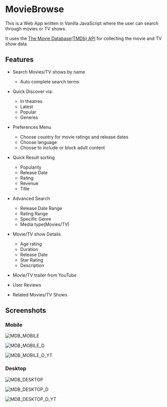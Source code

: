 # MovieBrowse

This is a Web App written in Vanilla JavaScript where the user can search through movies or TV shows.

It uses the [The Movie Database(TMDb) API](https://www.themoviedb.org/ "The Movie Database") for collecting the movie and TV show data

## Features
- Search Movies/TV shows by name
    * Auto complete search terms
- Quick Discover via:
    * In theatres
    * Latest 
    * Popular
    * Generes
- Preferences Menu
    * Choose country for movie ratings and release dates
    * Choose language
    * Choose to include or block adult content
- Quick Result sorting
    * Popularity
    * Release Date
    * Rating
    * Revenue
    * Title
- Advanced Search
    * Release Date Range
    * Rating Range
    * Specific Genre
    * Media type(Movies/TV)
  
- Movie/TV show Details
    * Age rating
    * Duration
    * Release Date
    * Star Rating
    * Description
- Movie/TV trailer from YouTube
- User Reviews
- Related Movies/TV Shows

## Screenshots

### Mobile
![MDB_MOBILE](https://user-images.githubusercontent.com/45475939/90589272-d602bd00-e231-11ea-91a2-f640c7b4c587.PNG)


![MDB_MOBILE_D](https://user-images.githubusercontent.com/45475939/90589275-d7cc8080-e231-11ea-97d0-bc10c46ddca7.PNG)


![MDB_MOBILE_D_YT](https://user-images.githubusercontent.com/45475939/90589277-d8651700-e231-11ea-96ce-fb676f697dff.PNG)

### Desktop
![MDB_DESKTOP](https://user-images.githubusercontent.com/45475939/90589470-44e01600-e232-11ea-9272-0c2527930e8c.PNG)


![MDB_DESKTOP_D](https://user-images.githubusercontent.com/45475939/90589474-46a9d980-e232-11ea-9cc2-77fe9ef16a09.PNG)


![MDB_DESKTOP_D_YT](https://user-images.githubusercontent.com/45475939/90589478-47427000-e232-11ea-8ccc-d0359c8a689d.PNG)


